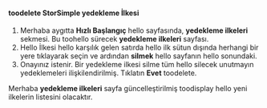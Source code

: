 
<!--author=SharS last changed: 11/06/15-->

#### <a name="toodelete-a-storsimple-backup-policy"></a>toodelete StorSimple yedekleme İlkesi
1. Merhaba aygıtta **Hızlı Başlangıç** hello sayfasında, **yedekleme ilkeleri** sekmesi. Bu toohello sürecek **yedekleme ilkeleri** sayfası.
2. Hello İlkesi hello karşılık gelen satırda hello ilk sütun dışında herhangi bir yere tıklayarak seçin ve ardından **silmek** hello sayfanın hello sonundaki.
3. Onayınız istenir. Bir yedekleme ilkesi silme tüm hello silecek unutmayın yedeklemeleri ilişkilendirilmiş. Tıklatın **Evet** toodelete.

Merhaba **yedekleme ilkeleri** sayfa güncelleştirilmiş toodisplay hello yeni ilkelerin listesini olacaktır.

